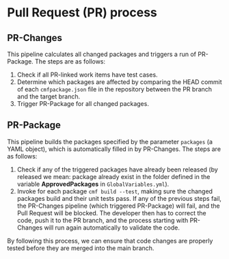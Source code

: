 # Pull Request (PR) process

## PR-Changes
This pipeline calculates all changed packages and triggers a run of PR-Package. The steps are as follows:
1. Check if all PR-linked work items have test cases.
1. Determine which packages are affected by comparing the HEAD commit of each `cmfpackage.json` file in the repository between the PR branch and the target branch.
1. Trigger PR-Package for all changed packages.

## PR-Package
This pipeline builds the packages specified by the parameter `packages` (a YAML object), which is automatically filled in by PR-Changes. The steps are as follows:
1. Check if any of the triggered packages have already been released (by released we mean: package already exist in the folder defined in the variable **ApprovedPackages** in `GlobalVariables.yml`).
2. Invoke for each package `cmf build --test`, making sure the changed packages build and their unit tests pass.
If any of the previous steps fail, the PR-Changes pipeline (which triggered PR-Package) will fail, and the Pull Request will be blocked. The developer then has to correct the code, push it to the PR branch, and the process starting with PR-Changes will run again automatically to validate the code.

By following this process, we can ensure that code changes are properly tested before they are merged into the main branch.